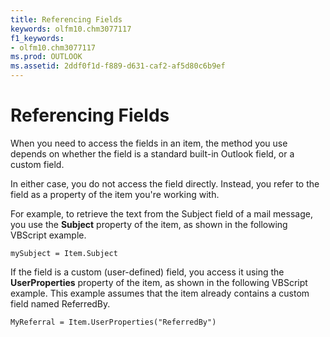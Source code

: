 ```yaml
---
title: Referencing Fields
keywords: olfm10.chm3077117
f1_keywords:
- olfm10.chm3077117
ms.prod: OUTLOOK
ms.assetid: 2ddf0f1d-f889-d631-caf2-af5d80c6b9ef
---
```



# Referencing Fields

When you need to access the fields in an item, the method you use depends on whether the field is a standard built-in Outlook field, or a custom field.

In either case, you do not access the field directly. Instead, you refer to the field as a property of the item you're working with.

For example, to retrieve the text from the Subject field of a mail message, you use the  **Subject** property of the item, as shown in the following VBScript example.




```
mySubject = Item.Subject
```

If the field is a custom (user-defined) field, you access it using the  **UserProperties** property of the item, as shown in the following VBScript example. This example assumes that the item already contains a custom field named ReferredBy.



```
MyReferral = Item.UserProperties("ReferredBy")
```


